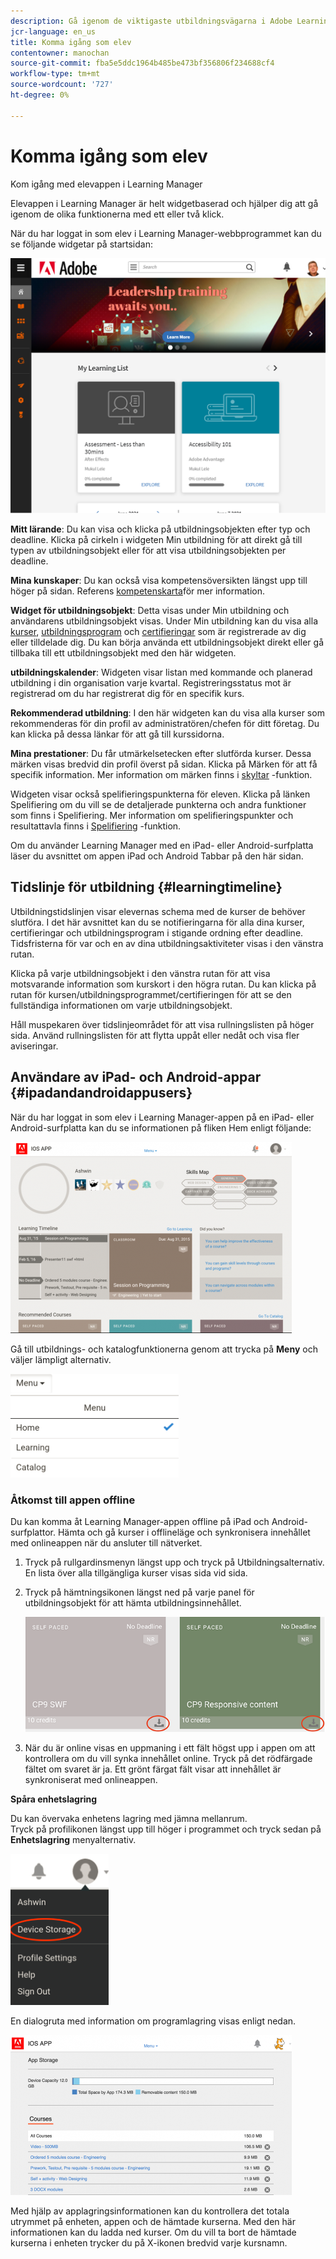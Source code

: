 ```yaml
---
description: Gå igenom de viktigaste utbildningsvägarna i Adobe Learning Manager på sidan Komma igång.
jcr-language: en_us
title: Komma igång som elev
contentowner: manochan
source-git-commit: fba5e5ddc1964b485be473bf356806f234688cf4
workflow-type: tm+mt
source-wordcount: '727'
ht-degree: 0%

---
```




# Komma igång som elev

Kom igång med elevappen i Learning Manager

Elevappen i Learning Manager är helt widgetbaserad och hjälper dig att gå igenom de olika funktionerna med ett eller två klick.

När du har loggat in som elev i Learning Manager-webbprogrammet kan du se följande widgetar på startsidan:

![](assets/l-1.png)

**Mitt lärande**: Du kan visa och klicka på utbildningsobjekten efter typ och deadline. Klicka på cirkeln i widgeten Min utbildning för att direkt gå till typen av utbildningsobjekt eller för att visa utbildningsobjekten per deadline.

**Mina kunskaper**: Du kan också visa kompetensöversikten längst upp till höger på sidan. Referens  [kompetenskarta](skills-levels.md)för mer information.

**Widget för utbildningsobjekt**: Detta visas under Min utbildning och användarens utbildningsobjekt visas. Under Min utbildning kan du visa alla [kurser](courses.md), [utbildningsprogram](learning-programs.md) och [certifieringar](certifications.md) som är registrerade av dig eller tilldelade dig. Du kan börja använda ett utbildningsobjekt direkt eller gå tillbaka till ett utbildningsobjekt med den här widgeten.

**utbildningskalender**: Widgeten visar listan med kommande och planerad utbildning i din organisation varje kvartal. Registreringsstatus mot är registrerad om du har registrerat dig för en specifik kurs.

**Rekommenderad utbildning**: I den här widgeten kan du visa alla kurser som rekommenderas för din profil av administratören/chefen för ditt företag. Du kan klicka på dessa länkar för att gå till kurssidorna.

**Mina prestationer**: Du får utmärkelsetecken efter slutförda kurser. Dessa märken visas bredvid din profil överst på sidan. Klicka på Märken för att få specifik information. Mer information om märken finns i  [skyltar](badges.md) -funktion.

Widgeten visar också spelifieringspunkterna för eleven. Klicka på länken Spelifiering om du vill se de detaljerade punkterna och andra funktioner som finns i Spelifiering. Mer information om spelifieringspunkter och resultattavla finns i  [Spelifiering](gamification.md) -funktion.

Om du använder Learning Manager med en iPad- eller Android-surfplatta läser du avsnittet om appen iPad och Android Tabbar på den här sidan.

## Tidslinje för utbildning {#learningtimeline}

Utbildningstidslinjen visar elevernas schema med de kurser de behöver slutföra. I det här avsnittet kan du se notifieringarna för alla dina kurser, certifieringar och utbildningsprogram i stigande ordning efter deadline. Tidsfristerna för var och en av dina utbildningsaktiviteter visas i den vänstra rutan.

Klicka på varje utbildningsobjekt i den vänstra rutan för att visa motsvarande information som kurskort i den högra rutan. Du kan klicka på rutan för kursen/utbildningsprogrammet/certifieringen för att se den fullständiga informationen om varje utbildningsobjekt.

Håll muspekaren över tidslinjeområdet för att visa rullningslisten på höger sida. Använd rullningslisten för att flytta uppåt eller nedåt och visa fler aviseringar.

## Användare av iPad- och Android-appar {#ipadandandroidappusers}

När du har loggat in som elev i Learning Manager-appen på en iPad- eller Android-surfplatta kan du se informationen på fliken Hem enligt följande:

![](assets/screenshot-2015-08-07-12-24-40-e1439211134842.png)

Gå till utbildnings- och katalogfunktionerna genom att trycka på **Meny** och väljer lämpligt alternativ.

![](assets/menu-ipad.png)

### Åtkomst till appen offline

Du kan komma åt Learning Manager-appen offline på iPad och Android-surfplattor. Hämta och gå kurser i offlineläge och synkronisera innehållet med onlineappen när du ansluter till nätverket.

1. Tryck på rullgardinsmenyn längst upp och tryck på Utbildningsalternativ. En lista över alla tillgängliga kurser visas sida vid sida.
1. Tryck på hämtningsikonen längst ned på varje panel för utbildningsobjekt för att hämta utbildningsinnehållet.

   ![](assets/download-ipad.png)

1. När du är online visas en uppmaning i ett fält högst upp i appen om att kontrollera om du vill synka innehållet online. Tryck på det rödfärgade fältet om svaret är ja. Ett grönt färgat fält visar att innehållet är synkroniserat med onlineappen.

**Spåra enhetslagring**

Du kan övervaka enhetens lagring med jämna mellanrum.\
Tryck på profilikonen längst upp till höger i programmet och tryck sedan på **Enhetslagring** menyalternativ.

![](assets/device-storage-option-ipad.png)

En dialogruta med information om programlagring visas enligt nedan.

![](assets/device-storage-detailed-e1439211162955.png)

Med hjälp av applagringsinformationen kan du kontrollera det totala utrymmet på enheten, appen och de hämtade kurserna. Med den här informationen kan du ladda ned kurser. Om du vill ta bort de hämtade kurserna i enheten trycker du på X-ikonen bredvid varje kursnamn.
